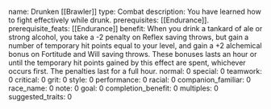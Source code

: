 name: Drunken [[Brawler]]
type: Combat
description: You have learned how to fight effectively while drunk.
prerequisites: [[Endurance]].
prerequisite_feats: [[Endurance]]
benefit: When you drink a tankard of ale or strong alcohol, you take a -2 penalty on Reflex saving throws, but gain a number of temporary hit points equal to your level, and gain a +2 alchemical bonus on Fortitude and Will saving throws. These bonuses lasts an hour or until the temporary hit points gained by this effect are spent, whichever occurs first. The penalties last for a full hour.
normal: 0
special: 0
teamwork: 0
critical: 0
grit: 0
style: 0
performance: 0
racial: 0
companion_familiar: 0
race_name: 0
note: 0
goal: 0
completion_benefit: 0
multiples: 0
suggested_traits: 0
